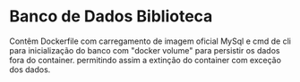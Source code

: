 # Banco de Dados Biblioteca

Contêm Dockerfile com carregamento de imagem oficial MySql e cmd de cli para inicialização do banco com "docker volume" para persistir os dados fora do container. permitindo assim a extinção do container com exceção dos dados.

